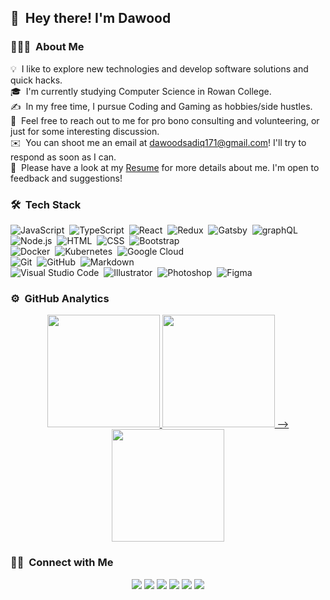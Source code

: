 ## 👋 &nbsp;Hey there! I'm Dawood

### 👨🏻‍💻 &nbsp;About Me

💡 &nbsp;I like to explore new technologies and develop software solutions and quick hacks.\
🎓 &nbsp;I'm currently studying Computer Science in Rowan College.\
✍️ &nbsp;In my free time, I pursue Coding and Gaming as hobbies/side hustles.\
💬 &nbsp;Feel free to reach out to me for pro bono consulting and volunteering, or just for some interesting discussion.\
✉️ &nbsp;You can shoot me an email at dawoodsadiq171@gmail.com! I'll try to respond as soon as I can.\
📄 &nbsp;Please have a look at my [Resume](https://drive.google.com/file/d/1y_a4iM4x2zujHz2_1YZCCFgUpI_BRIGK/view) for more details about me. I'm open to feedback and suggestions!

### 🛠 &nbsp;Tech Stack

![JavaScript](https://img.shields.io/badge/-JavaScript-333333?style=flat&logo=javascript)&nbsp;
![TypeScript](https://img.shields.io/badge/-TypeScript-333333?style=flat&logo=typeScript&logoColor=007acc)&nbsp;
![React](https://img.shields.io/badge/-React-333333?style=flat&logo=react)&nbsp;
![Redux](https://img.shields.io/badge/-Redux-333333?style=flat&logo=redux&logoColor=7248b6)&nbsp;
![Gatsby](https://img.shields.io/badge/-Gatsby-333333?style=flat&logo=gatsby&logoColor=633194)&nbsp;
![graphQL](https://img.shields.io/badge/-graphQl-333333?style=flat&logo=graphql&logoColor=de33a6)&nbsp;
![Node.js](https://img.shields.io/badge/-Node.js-333333?style=flat&logo=node.js)&nbsp;
![HTML](https://img.shields.io/badge/-HTML-333333?style=flat&logo=HTML5)&nbsp;
![CSS](https://img.shields.io/badge/-CSS-333333?style=flat&logo=CSS3&logoColor=1572B6)&nbsp;
![Bootstrap](https://img.shields.io/badge/-Bootstrap-333333?style=flat&logo=bootstrap&logoColor=563D7C)\
![Docker](https://img.shields.io/badge/-Docker-333333?style=flat&logo=docker)&nbsp;
![Kubernetes](https://img.shields.io/badge/-Kubernetes-333333?style=flat&logo=kubernetes)&nbsp;
![Google Cloud](https://img.shields.io/badge/-Google%20Cloud-333333?style=flat&logo=google%20cloud)&nbsp;\
![Git](https://img.shields.io/badge/-Git-333333?style=flat&logo=git)&nbsp;
![GitHub](https://img.shields.io/badge/-GitHub-333333?style=flat&logo=github)&nbsp;
![Markdown](https://img.shields.io/badge/-Markdown-333333?style=flat&logo=markdown)\
![Visual Studio Code](https://img.shields.io/badge/-Visual%20Studio%20Code-333333?style=flat&logo=visual-studio-code&logoColor=007ACC)&nbsp;
![Illustrator](https://img.shields.io/badge/-Illustrator-333333?style=flat&logo=adobe-illustrator)&nbsp;
![Photoshop](https://img.shields.io/badge/-Photoshop-333333?style=flat&logo=adobe-photoshop)&nbsp;
![Figma](https://img.shields.io/badge/-Figma-333333?style=flat&logo=figma)&nbsp;


### ⚙️ &nbsp;GitHub Analytics

<p align="center">
<a href="https://github.com/sobankhan">
  <img height="180em" src="https://github-readme-stats.vercel.app/api/pin/?username=anuraghazra&repo=github-readme-stats)](https://github.com/anuraghazra/github-readme-stats"/>
  <img height="180em" src="https://github-readme-stats-eight-theta.vercel.app/api/top-langs/?username=soban252&layout=compact&langs_count=8&theme=react"/> -->
<!--   [![Soban khan stats](https://github-readme-stats.vercel.app/api?username=sobankhan12)](https://github.com/sobankhan12/github-readme-stats) -->
<!--   [![Anurag's github stats](https://github-readme-stats.vercel.app/api?username=anuraghazra)](https://github.com/anuraghazra/github-readme-stats) -->
<!--   ![Anurag's github stats](https://github-readme-stats.vercel.app/api?username=anuraghazra&show_icons=true&theme=radical) -->
<!--   [![ReadMe Card](https://github-readme-stats.vercel.app/api/pin/?username=anuraghazra&repo=github-readme-stats)](https://github.com/anuraghazra/github-readme-stats) -->
  <img height="180em" src="https://github-readme-stats.vercel.app/api/pin/?username=sobankhan12&repo=github-readme-stats)](https://github.com/sobankhan12/github-readme-stats"/>




</a>
</p>

### 🤝🏻 &nbsp;Connect with Me

<p align="center">
<a href="http://dawood-developerfolio.netlify.app/"><img src="https://img.shields.io/badge/-DevFolio-3423A6?style=flat-square&logo=Google-Chrome&logoColor=white"/></a>
<a href="https://www.linkedin.com/in/dawood-sadiq-739178199/"><img src="https://img.shields.io/badge/-Dawood%20Sadiq-0077B5?style=flat-square&logo=Linkedin&logoColor=white"/></a>
<a href="mailto:sobankhan252@gmail.com"><img src="https://img.shields.io/badge/-dawoodsadiq171@gmail.com-D14836?style=flat-square&logo=Gmail&logoColor=white"/></a>
<a href="https://www.instagram.com/dawoodsadiq06/"><img src="https://img.shields.io/badge/-@dawoodsadiq06-E4405F?style=flat-square&logo=Instagram&logoColor=white"/></a>
<a href="https://www.facebook.com/daudsadiq.daud"><img src="https://img.shields.io/badge/-Dawood%20Sadiq-1877F2?style=flat-square&logo=Facebook&logoColor=white"/></a>
<a href="https://www.fiverr.com/dawood69"><img src="https://img.shields.io/badge/-@dawood69-1dbf73?style=flat-square&logo=Fiverr&logoColor=white"/></a>
